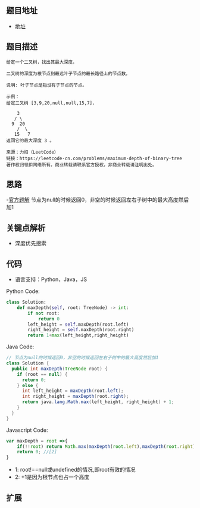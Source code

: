 ## 题目地址

- [地址](https://leetcode-cn.com/problems/maximum-depth-of-binary-tree/)

## 题目描述

```
给定一个二叉树，找出其最大深度。

二叉树的深度为根节点到最远叶子节点的最长路径上的节点数。

说明: 叶子节点是指没有子节点的节点。

示例：
给定二叉树 [3,9,20,null,null,15,7]，

    3
   / \
  9  20
    /  \
   15   7
返回它的最大深度 3 。

来源：力扣（LeetCode）
链接：https://leetcode-cn.com/problems/maximum-depth-of-binary-tree
著作权归领扣网络所有。商业转载请联系官方授权，非商业转载请注明出处。
```

## 思路

-[官方题解](https://leetcode-cn.com/problems/maximum-depth-of-binary-tree/solution/er-cha-shu-de-zui-da-shen-du-by-leetcode/)
节点为null的时候返回0，非空的时候返回左右子树中的最大高度然后加1

## 关键点解析

- 深度优先搜索

## 代码

- 语言支持：Python，Java，JS

Python Code:

```python
class Solution:
    def maxDepth(self, root: TreeNode) -> int:
        if not root:
            return 0
        left_height = self.maxDepth(root.left)
        right_height = self.maxDepth(root.right)
        return 1+max(left_height,right_height)
```

Java Code:

```java
// 节点为null的时候返回0，非空的时候返回左右子树中的最大高度然后加1
class Solution {
  public int maxDepth(TreeNode root) {
    if (root == null) {
      return 0;
    } else {
      int left_height = maxDepth(root.left);
      int right_height = maxDepth(root.right);
      return java.lang.Math.max(left_height, right_height) + 1;
    }
  }
}
```

Javascript Code:

```js
var maxDepth = root =>{
    if(!!root) return Math.max(maxDepth(root.left),maxDepth(root.right)) + 1; //[1]
    return 0; //[2]
}
```
- 1: root!==null或undefined的情况,即root有效的情况
- 2: +1是因为根节点也占一个高度

## 扩展
